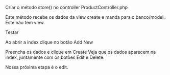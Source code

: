 Criar o método store() no controller ProductController.php

Este método recebe os dados da view create e manda para o banco/model. Este não tem view.

Testar

Ao abrir a index clique no botão Add New

Preencha os dados e clique em Create
Veja que os dados aparecem na index, juntamente com os botões Edit e Delete.

Nossa próxima etapa é o edit.

